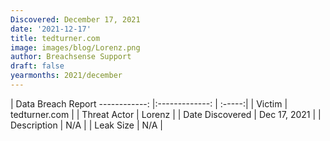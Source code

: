 ```yaml
---
Discovered: December 17, 2021
date: '2021-12-17'
title: tedturner.com
image: images/blog/Lorenz.png
author: Breachsense Support
draft: false
yearmonths: 2021/december
---
```



| Data Breach Report
------------:   |:-------------:    | :-----:|
| Victim    | tedturner.com      | 
| Threat Actor    | Lorenz      | 
| Date Discovered    | Dec 17, 2021      | 
| Description    | N/A      | 
| Leak Size    | N/A      | 

